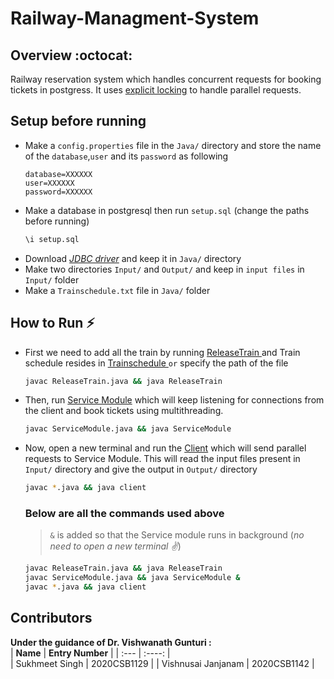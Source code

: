 # Railway-Managment-System

[rel_train]: https://github.com/SukhmeetSingh2002/Railway-Managment-System/blob/master/Java/ReleaseTrain.java
[train_sch]: https://github.com/SukhmeetSingh2002/Railway-Managment-System/blob/master/Java/Trainschedule.txt
[Server]: https://github.com/SukhmeetSingh2002/Railway-Managment-System/blob/master/Java/ServiceModule.java
[client]: https://github.com/SukhmeetSingh2002/Railway-Managment-System/blob/master/Java/client.java

[locking]: https://www.postgresql.org/docs/current/explicit-locking.html
[jdbc]: https://jdbc.postgresql.org/download/postgresql-42.5.0.jar

## Overview :octocat:
Railway reservation system which handles concurrent requests for booking tickets in postgress. It uses [explicit locking][locking]
to handle parallel requests.

## Setup before running
- Make a `config.properties` file in the `Java/` directory and store the name of the `database`,`user` and its `password` as following
  ``` .properties
  database=XXXXXX
  user=XXXXXX
  password=XXXXXX
  ```
- Make a database in postgresql  then run `setup.sql` (change the paths before running)
  ``` sql
  \i setup.sql
  ```
- Download *[JDBC driver][jdbc]* and keep it in `Java/` directory
- Make two directories `Input/` and `Output/` and keep in `input files` in `Input/` folder
- Make a `Trainschedule.txt` file in `Java/` folder

## How to Run :zap: 
- First we need to add all the train by running [ReleaseTrain ][rel_Train] and Train schedule resides in [Trainschedule ][train_sch] `or` specify the path of the file
  ``` bash
  javac ReleaseTrain.java && java ReleaseTrain
  ```

- Then, run [Service Module][Server] which will keep listening for connections from the client and book tickets using multithreading.
  ``` bash
  javac ServiceModule.java && java ServiceModule
  ```

- Now, open a new terminal and run the [Client][client] which will send parallel requests to Service Module. This will read the input files present in `Input/` directory and give the output in `Output/` directory
  ``` bash
  javac *.java && java client
  ``` 

  ### Below are all the commands used above
  > `&` is added so that the Service module runs in background (*no need to open a new terminal :v:*)

    ``` bash
    javac ReleaseTrain.java && java ReleaseTrain
    javac ServiceModule.java && java ServiceModule &
    javac *.java && java client

    ```

## Contributors  
  <b>Under the guidance of Dr. Vishwanath Gunturi : </b><br>
  | **Name**      | **Entry Number** | 
  | :---        |    :----:   |  
  | Sukhmeet Singh     | 2020CSB1129      | 
  | Vishnusai Janjanam   | 2020CSB1142        | 
